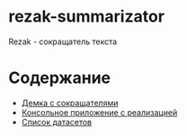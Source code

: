 # rezak-summarizator
Rezak - сокращатель текста

# Содержание
- [Демка с сокращателями](demo)
- [Консольное приложение с реализацией](client)
- [Список датасетов](fixtures)
